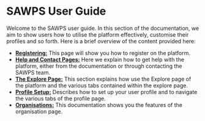 # SAWPS User Guide

Welcome to the SAWPS user guide. In this section of the documentation, we aim to show users how to utilise the platform effectively, customise their profiles and so forth. Here is a brief overview of the content provided here:

* **[Registering:](./registering.md)** This page will show you how to register on the platform.
* **[Help and Contact Pages:](./help.md)** Here we explain how to get help with the platform, either from the documentation or through contacting the SAWPS team.
* **[The Explore Page:](./explore.md)** This section explains how use the Explore page of the platform and the various tabs contained within the explore page.
* **[Profile Setup:](./profile-setup.md)** Describes how to set up your user profile and to navigate the various tabs of the profile page.
* **[Organisations:](./organisations.md)** This documentation shows you the features of the organisation page.
